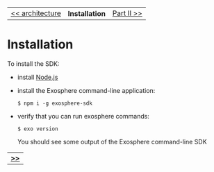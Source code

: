 <table>
  <tr>
    <td><a href="02_architecture.md">&lt;&lt; architecture</a></td>
    <th>Installation</th>
    <td><a href="../part_2/readme.md">Part II &gt;&gt;</a></td>
  </tr>
</table>


# Installation

To install the SDK:

* install [Node.js](https://nodejs.org)
* install the Exosphere command-line application:

  ```
  $ npm i -g exosphere-sdk
  ```

* verify that you can run exosphere commands:

  ```
  $ exo version
  ```

  You should see some output of the Exosphere command-line SDK


<table>
  <tr>
    <td><a href="../part_2/readme.md"><b>&gt;&gt;</b></td>
  </tr>
</table>
